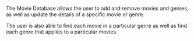 The Movie Database allows the user to add and remove movies and genres, as well as update the details of a specific movie or genre.

The user is also able to find each movie in a particular genre as well as find each genre that applies to a particular movies.
